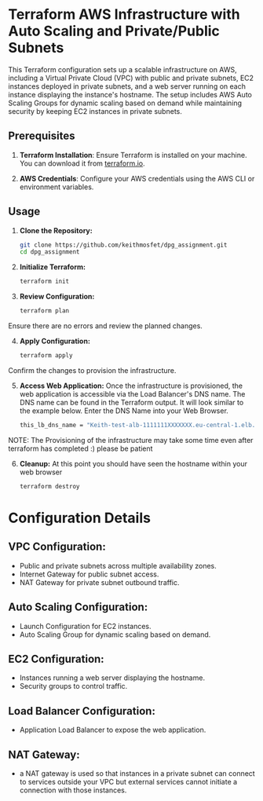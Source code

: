 # Terraform AWS Infrastructure with Auto Scaling and Private/Public Subnets

This Terraform configuration sets up a scalable infrastructure on AWS, including a Virtual Private Cloud (VPC) with public and private subnets, EC2 instances deployed in private subnets, and a web server running on each instance displaying the instance's hostname. The setup includes AWS Auto Scaling Groups for dynamic scaling based on demand while maintaining security by keeping EC2 instances in private subnets.

## Prerequisites

1. **Terraform Installation**: Ensure Terraform is installed on your machine. You can download it from [terraform.io](https://www.terraform.io/downloads.html).

2. **AWS Credentials**: Configure your AWS credentials using the AWS CLI or environment variables.

## Usage

1. **Clone the Repository:**

   ```bash
   git clone https://github.com/keithmosfet/dpg_assignment.git
   cd dpg_assignment


2. **Initialize Terraform:**

   ```bash
   terraform init

3. **Review Configuration:**

   ```bash
   terraform plan
Ensure there are no errors and review the planned changes.

4. **Apply Configuration:**

   ```bash
   terraform apply

Confirm the changes to provision the infrastructure.

5. **Access Web Application:**
   Once the infrastructure is provisioned, the web application is accessible via the Load Balancer's DNS name. The DNS name can be found in the Terraform output. It will look similar to the example below. Enter the DNS Name into your Web Browser.

   ```bash
   this_lb_dns_name = "Keith-test-alb-1111111XXXXXXX.eu-central-1.elb.amazonaws.com"

NOTE: The Provisioning of the infrastructure may take some time even after terraform has completed :) please be patient

6. **Cleanup:**
At this point you should have seen the hostname within your web browser
   ```bash
   terraform destroy

# Configuration Details

## VPC Configuration:

- Public and private subnets across multiple availability zones.
- Internet Gateway for public subnet access.
- NAT Gateway for private subnet outbound traffic.

## Auto Scaling Configuration:

- Launch Configuration for EC2 instances.
- Auto Scaling Group for dynamic scaling based on demand.

## EC2 Configuration:

- Instances running a web server displaying the hostname.
- Security groups to control traffic.

## Load Balancer Configuration:

- Application Load Balancer to expose the web application.

## NAT Gateway:

- a NAT gateway is used so that instances in a private subnet can connect to services outside your VPC but external services cannot initiate a connection with those instances.




